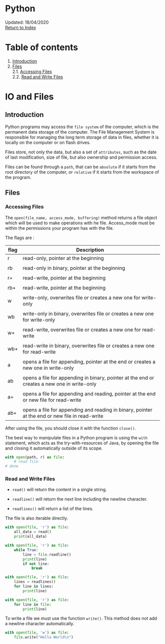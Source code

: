 Python
=========================
Updated: 18/04/2020\
[Return to Index](./00_python_index.md)

# Table of contents

1. [Introduction](#introduction)
2. [Files](#files)\
2.1. [Accessing Files](#accessing-files)\
2.2. [Read and Write Files](#read-and-write-files)

# IO and Files

## Introduction

Python programs may access the ``file system`` of the computer, which is the permanent data storage of the computer. The File Management System is responsible for managing the long term storage of data in files, whether it is locally on the computer or on flash drives.

Files store, not only the data, but also a set of ``attributes``, such as the date of last modification, size of file, but also ownership and permission access.

Files can be found through a ``path``, that can be ``absolute`` if it starts from the root directory of the computer, or ``relative`` if it starts from the workspace of the program.

## Files

### Accessing Files

The ``open(file_name, access_mode, buffering)`` method returns a file object which will be used to make operations with he file. Access_mode must be within the permissions your program has with the file.

The flags are :

| flag | Description                                                                                    |
|------|------------------------------------------------------------------------------------------------|
| r    | read-only, pointer at the beginning                                                            |
|      |                                                                                                |
| rb   | read-only in binary, pointer at the beginning                                                  |
|      |                                                                                                |
| r+   | read-write, pointer at the beginning                                                           |
|      |                                                                                                |
| rb+  | read-write, pointer at the beginning                                                           |
|      |                                                                                                |
| w    | write-only, overwrites file or creates a new one for write-only                                |
|      |                                                                                                |
| wb   | write-only in binary, overwrites file or creates a new one for write-only                      |
|      |                                                                                                |
| w+   | read-write, overwrites file or creates a new one for read-write                                |
|      |                                                                                                |
| wb+  | read-write in binary, overwrites file or creates a new one for read-write                      |
|      |                                                                                                |
| a    | opens a file for appending, pointer at the end or creates a new one in write-only              |
|      |                                                                                                |
| ab   | opens a file for appending in binary, pointer at the end or creates a new one in write-only    |
|      |                                                                                                |
| a+   | opens a file for appending and reading, pointer at the end or new file for read-write          |
|      |                                                                                                |
| ab+  | opens a file for appending and reading in binary, pointer at the end or new file in read-write |

After using the file, you should close it with the function ``close()``.

The best way to manipulate files in a Python program is using the ``with`` statement, which acts as the try-with-resources of Java, by opening the file and closing it automatically outside of its scope.

```python
with open(path, r) as file:
	# read file
# done
```

### Read and Write Files

* ``read()`` will return the content in a single string.

* ``readline()`` will return the next line including the newline character.

* ``readlines()`` will return a list of the lines.

The file is also iterable directly.

```python
with open(file, 'r') as file:
	all_data = read()
	print(all_data)

with open(file, 'r') as file:
	while True:
		line = file.readline()
		print(line)
		if not line:
			break

with open(file, 'r') as file:
	lines = readlines()
	for line in lines:
		print(line)

with open(file, 'r') as file:
	for line in file:
		print(line)
```

To write a file we must use the function ``write()``. This method does not add a newline character automatically.

```python
with open(file, 'w') as file:
	file.write("Hello World\n")
```